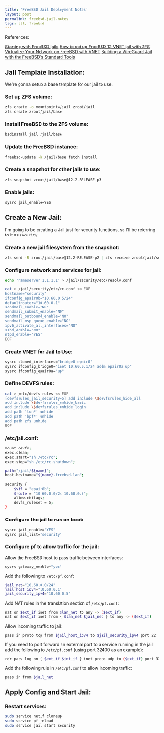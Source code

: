 ```yaml
---
title: 'FreeBSD Jail Deployment Notes'
layout: post
permalink: freebsd-jail-notes
tags: all, freebsd
---
```



References:

[Starting with FreeBSD jails](https://rubenerd.com/starting-with-freebsd-jails/)
[How to set up FreeBSD 12 VNET jail with ZFS](https://www.cyberciti.biz/faq/configuring-freebsd-12-vnet-jail-using-bridgeepair-zfs)
[Virtualize Your Network on FreeBSD with VNET](https://klarasystems.com/articles/virtualize-your-network-on-freebsd-with-vnet/)
[Building a WireGuard Jail with the FreeBSD's Standard Tools](https://genneko.github.io/playing-with-bsd/networking/freebsd-wireguard-jail/)


## Jail Template Installation:

We're gonna setup a base template for our jail to use.

### Set up ZFS volume: 

```bash
zfs create -o mountpoint=/jail zroot/jail
zfs create zroot/jail/base
```

### Install FreeBSD to the ZFS volume:

```bash
bsdinstall jail /jail/base
```

### Update the FreeBSD instance:

```bash
freebsd-update -b /jail/base fetch install
```

### Create a snapshot for other jails to use:

```bash
zfs snapshot zroot/jail/base@12.2-RELEASE-p3
```

### Enable jails:

```bash
sysrc jail_enable=YES
```

## Create a New Jail:

I'm going to be creating a Jail just for security functions, so I'll be referring to it as `security`.

### Create a new jail filesystem from the snapshot:

```bash
zfs send -R zroot/jail/base@12.2-RELEASE-p2 | zfs receive zroot/jail/security
```

### Configure network and services for jail:

```bash
echo 'nameserver 1.1.1.1' > /jail/security/etc/resolv.conf
```

```bash
cat > /jail/security/etc/rc.conf << EOF
hostname="security"
ifconfig_epair0b="10.60.0.5/24"
defaultrouter="10.60.0.1"
sendmail_enable="NO"
sendmail_submit_enable="NO"
sendmail_outbound_enable="NO"
sendmail_msp_queue_enable="NO"
ipv6_activate_all_interfaces="NO"
sshd_enable="NO"
ntpd_enable="YES"
EOF
```

### Create VNET for Jail to Use:

```bash
sysrc cloned_interfaces="bridge0 epair0"
sysrc ifconfig_bridge0="inet 10.60.0.1/24 addm epair0a up"
sysrc ifconfig_epair0a="up"
```

### Define DEVFS rules:

```bash
cat > /etc/devfs.rules << EOF
[devfsrules_jail_security=5] add include \$devfsrules_hide_all
add include \$devfsrules_unhide_basic
add include \$devfsrules_unhide_login
add path 'tun*' unhide
add path 'bpf*' unhide
add path zfs unhide
EOF
```

### /etc/jail.conf:

```bash
mount.devfs;
exec.clean;
exec.start="sh /etc/rc";
exec.stop="sh /etc/rc.shutdown";    

path="/jail/${name}";
host.hostname="${name}.freebsd.lan";    
    
security {
    $vif = "epair0b";
    $route = "10.60.0.0/24 10.60.0.5";
    allow.chflags;
    devfs_ruleset = 5;
}
```

### Configure the jail to run on boot:

```bash
sysrc jail_enable="YES"
sysrc jail_list="security"
```

### Configure pf to allow traffic for the jail:

Allow the FreeBSD host to pass traffic between interfaces:

```bash
sysrc gateway_enable="yes"
```

Add the following to `/etc/pf.conf`:

```bash
jail_net="10.60.0.0/24"
jail_host_ipv4="10.60.0.1"
jail_security_ipv4="10.60.0.5"
```

Add NAT rules in the translation section of `/etc/pf.conf`:

```bash
nat on $ext_if inet from $lan_net to any -> ($ext_if)
nat on $ext_if inet from { $lan_net $jail_net } to any -> ($ext_if)
```

Allow incoming traffic to jail:
```bash
pass in proto tcp from $jail_host_ipv4 to $jail_security_ipv4 port 22
```

If you need to port forward an external port to a service running in the jail add the following to `/etc/pf.conf` (using port 32400 as an example):

```bash
rdr pass log on { $ext_if $int_if } inet proto udp to ($ext_if) port 32400 -> $security_jail_ipv4
```

Add the following rule in `/etc/pf.conf` to allow incoming traffic:

```bash
pass in from $jail_net
```


## Apply Config and Start Jail:

### Restart services:

```bash
sudo service netif cloneup
sudo service pf reload
sudo service jail start security
```
